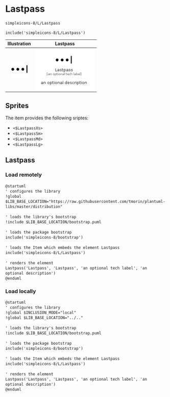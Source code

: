 # Lastpass


```text
simpleicons-8/L/Lastpass
```

```text
include('simpleicons-8/L/Lastpass')
```



| Illustration | Lastpass |
| :---: | :---: |
| ![illustration for Illustration](../../simpleicons-8/L/Lastpass.png) | ![illustration for Lastpass](../../simpleicons-8/L/Lastpass.Local.png) |



## Sprites
The item provides the following sriptes:

- `<$LastpassXs>`
- `<$LastpassSm>`
- `<$LastpassMd>`
- `<$LastpassLg>`





## Lastpass

### Load remotely
```plantuml
@startuml
' configures the library
!global $LIB_BASE_LOCATION="https://raw.githubusercontent.com/tmorin/plantuml-libs/master/distribution"

' loads the library's bootstrap
!include $LIB_BASE_LOCATION/bootstrap.puml

' loads the package bootstrap
include('simpleicons-8/bootstrap')

' loads the Item which embeds the element Lastpass
include('simpleicons-8/L/Lastpass')

' renders the element
Lastpass('Lastpass', 'Lastpass', 'an optional tech label', 'an optional description')
@enduml
```

### Load locally
```plantuml
@startuml
' configures the library
!global $INCLUSION_MODE="local"
!global $LIB_BASE_LOCATION="../.."

' loads the library's bootstrap
!include $LIB_BASE_LOCATION/bootstrap.puml

' loads the package bootstrap
include('simpleicons-8/bootstrap')

' loads the Item which embeds the element Lastpass
include('simpleicons-8/L/Lastpass')

' renders the element
Lastpass('Lastpass', 'Lastpass', 'an optional tech label', 'an optional description')
@enduml
```

